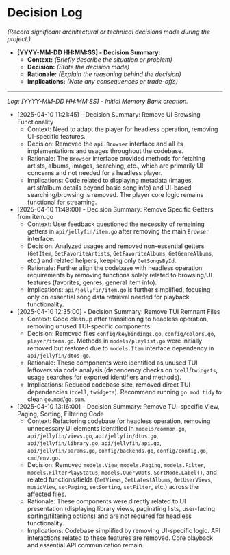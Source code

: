 # Decision Log

*(Record significant architectural or technical decisions made during the project.)*

*   **[YYYY-MM-DD HH:MM:SS] - Decision Summary:**
    *   **Context:** *(Briefly describe the situation or problem)*
    *   **Decision:** *(State the decision made)*
    *   **Rationale:** *(Explain the reasoning behind the decision)*
    *   **Implications:** *(Note any consequences or trade-offs)*

---
*Log:*
*[YYYY-MM-DD HH:MM:SS] - Initial Memory Bank creation.*
*   [2025-04-10 11:21:45] - Decision Summary: Remove UI Browsing Functionality
    *   Context: Need to adapt the player for headless operation, removing UI-specific features.
    *   Decision: Removed the `api.Browser` interface and all its implementations and usages throughout the codebase.
    *   Rationale: The `Browser` interface provided methods for fetching artists, albums, images, searching, etc., which are primarily UI concerns and not needed for a headless player.
    *   Implications: Code related to displaying metadata (images, artist/album details beyond basic song info) and UI-based searching/browsing is removed. The player core logic remains functional for streaming.
*   [2025-04-10 11:49:00] - Decision Summary: Remove Specific Getters from item.go
    *   Context: User feedback questioned the necessity of remaining getters in `api/jellyfin/item.go` after removing the main `Browser` interface.
    *   Decision: Analyzed usages and removed non-essential getters (`GetItem`, `GetFavoriteArtists`, `GetFavoriteAlbums`, `GetGenreAlbums`, etc.) and related helpers, keeping only `GetSongsById`.
    *   Rationale: Further align the codebase with headless operation requirements by removing functions solely related to browsing/UI features (favorites, genres, general item info).
    *   Implications: `api/jellyfin/item.go` is further simplified, focusing only on essential song data retrieval needed for playback functionality.
*   [2025-04-10 12:35:00] - Decision Summary: Remove TUI Remnant Files
    *   Context: Code cleanup after transitioning to headless operation, removing unused TUI-specific components.
    *   Decision: Removed files `config/keybindings.go`, `config/colors.go`, `player/items.go`. Methods in `models/playlist.go` were initially removed but restored due to `models.Item` interface dependency in `api/jellyfin/dtos.go`.
    *   Rationale: These components were identified as unused TUI leftovers via code analysis (dependency checks on `tcell`/`twidgets`, usage searches for exported identifiers and methods).
    *   Implications: Reduced codebase size, removed direct TUI dependencies (`tcell`, `twidgets`). Recommend running `go mod tidy` to clean `go.mod`/`go.sum`.
*   [2025-04-10 13:16:00] - Decision Summary: Remove TUI-specific View, Paging, Sorting, Filtering Code
    *   Context: Refactoring codebase for headless operation, removing unnecessary UI elements identified in `models/common.go`, `api/jellyfin/views.go`, `api/jellyfin/dtos.go`, `api/jellyfin/library.go`, `api/jellyfin/api.go`, `api/jellyfin/params.go`, `config/backends.go`, `config/config.go`, `cmd/env.go`.
    *   Decision: Removed `models.View`, `models.Paging`, `models.Filter`, `models.FilterPlayStatus`, `models.QueryOpts`, `SortMode.Label()`, and related functions/fields (`GetViews`, `GetLatestAlbums`, `GetUserViews`, `musicView`, `setPaging`, `setSorting`, `setFilter`, etc.) across the affected files.
    *   Rationale: These components were directly related to UI presentation (displaying library views, paginating lists, user-facing sorting/filtering options) and are not required for headless functionality.
    *   Implications: Codebase simplified by removing UI-specific logic. API interactions related to these features are removed. Core playback and essential API communication remain.
